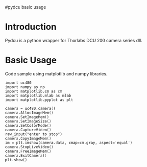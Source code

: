 #pydcu basic usage

# Introduction #

Pydcu is a python wrapper for Thorlabs DCU 200 camera series dll.

# Basic Usage #
Code sample using matplotlib and numpy libraries.

```
import uc480
import numpy as np
import matplotlib.cm as cm
import matplotlib.mlab as mlab
import matplotlib.pyplot as plt

camera = uc480.camera()
camera.AllocImageMem()
camera.SetImageMem()
camera.SetImageSize()
camera.SetColorMode()
camera.CaptureVideo()
raw_input("enter to stop")
camera.CopyImageMem()
im = plt.imshow(camera.data, cmap=cm.gray, aspect='equal')
camera.StopLiveVideo()
camera.FreeImageMem()
camera.ExitCamera()
plt.show()
```